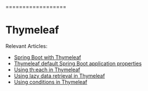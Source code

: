 ==================

# Thymeleaf

Relevant Articles:
* [Spring Boot with Thymeleaf](https://frontbackend.com/thymeleaf/spring-boot-with-thymeleaf)
* [Thymeleaf default Spring Boot application properties](https://frontbackend.com/thymeleaf/thymeleaf-default-spring-boot-application-properties)
* [Using th:each in Thymeleaf](https://frontbackend.com/thymeleaf/spring-boot-with-thymeleaf)
* [Using lazy data retrieval in Thymeleaf](https://frontbackend.com/thymeleaf/using-lazy-data-retrieval-in-thymeleaf)
* [Using conditions in Thymeleaf](https://frontbackend.com/thymeleaf/using-conditions-in-thymeleaf)